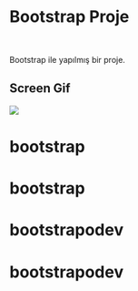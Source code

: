 <h1>Bootstrap Proje</h1> </br>

Bootstrap ile yapılmış bir proje.

<h2> Screen Gif</h2>

![](proje.gif)
# bootstrap
# bootstrap
# bootstrapodev
# bootstrapodev
